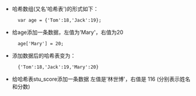 - 哈希数组(又名'哈希表')的形式如下：

        var age = {'Tom':18,'Jack':19};
- 给age添加一条数据，左值为'Mary'，右值为20

        age['Mary'] = 20;
- 添加数据后的哈希表变为：

        {'Tom':18,'Jack':19,'Mary':20}

- 给哈希表stu_score添加一条数据 左值是'林世博'，右值是 116 (分别表示姓名和分数)